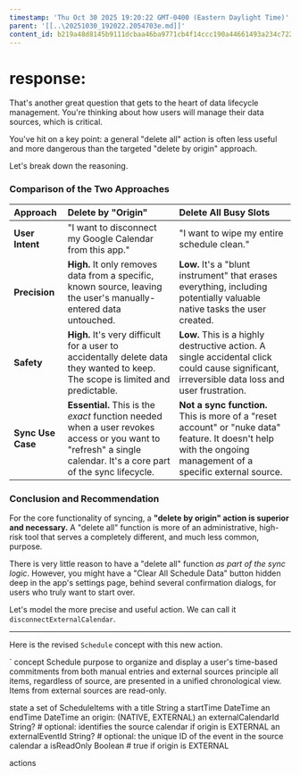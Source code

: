 ```yaml
---
timestamp: 'Thu Oct 30 2025 19:20:22 GMT-0400 (Eastern Daylight Time)'
parent: '[[..\20251030_192022.2054703e.md]]'
content_id: b219a48d8145b9111dcbaa46ba9771cb4f14ccc190a44661493a234c7220511f
---
```


# response:

That's another great question that gets to the heart of data lifecycle management. You're thinking about how users will manage their data sources, which is critical.

You've hit on a key point: a general "delete all" action is often less useful and more dangerous than the targeted "delete by origin" approach.

Let's break down the reasoning.

### Comparison of the Two Approaches

| Approach | **Delete by "Origin"** | **Delete All Busy Slots** |
| :--- | :--- | :--- |
| **User Intent** | "I want to disconnect my Google Calendar from this app." | "I want to wipe my entire schedule clean." |
| **Precision** | **High.** It only removes data from a specific, known source, leaving the user's manually-entered data untouched. | **Low.** It's a "blunt instrument" that erases everything, including potentially valuable native tasks the user created. |
| **Safety** | **High.** It's very difficult for a user to accidentally delete data they wanted to keep. The scope is limited and predictable. | **Low.** This is a highly destructive action. A single accidental click could cause significant, irreversible data loss and user frustration. |
| **Sync Use Case** | **Essential.** This is the *exact* function needed when a user revokes access or you want to "refresh" a single calendar. It's a core part of the sync lifecycle. | **Not a sync function.** This is more of a "reset account" or "nuke data" feature. It doesn't help with the ongoing management of a specific external source. |

### Conclusion and Recommendation

For the core functionality of syncing, a **"delete by origin" action is superior and necessary.** A "delete all" function is more of an administrative, high-risk tool that serves a completely different, and much less common, purpose.

There is very little reason to have a "delete all" function *as part of the sync logic*. However, you might have a "Clear All Schedule Data" button hidden deep in the app's settings page, behind several confirmation dialogs, for users who truly want to start over.

Let's model the more precise and useful action. We can call it `disconnectExternalCalendar`.

***

Here is the revised `Schedule` concept with this new action.

\`
concept Schedule
purpose to organize and display a user's time-based commitments from both manual entries and external sources
principle all items, regardless of source, are presented in a unified chronological view. Items from external sources are read-only.

state
a set of ScheduleItems with
a title String
a startTime DateTime
an endTime DateTime
an origin: (NATIVE, EXTERNAL)
an externalCalendarId String? # optional: identifies the source calendar if origin is EXTERNAL
an externalEventId String? # optional: the unique ID of the event in the source calendar
a isReadOnly Boolean # true if origin is EXTERNAL

actions
